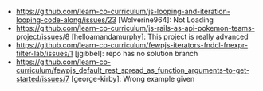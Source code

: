 * https://github.com/learn-co-curriculum/js-looping-and-iteration-looping-code-along/issues/23 [Wolverine964]: Not Loading
* https://github.com/learn-co-curriculum/js-rails-as-api-pokemon-teams-project/issues/8 [helloamandamurphy]: This project is really advanced
* https://github.com/learn-co-curriculum/fewpjs-iterators-fndcl-fnexpr-filter-lab/issues/1 [jgibbel]: repo has no solution branch
* https://github.com/learn-co-curriculum/fewpjs_default_rest_spread_as_function_arguments-to-get-started/issues/7 [george-kirby]: Wrong example given
